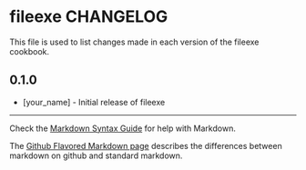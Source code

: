 # fileexe CHANGELOG

This file is used to list changes made in each version of the fileexe cookbook.

## 0.1.0
- [your_name] - Initial release of fileexe

- - -
Check the [Markdown Syntax Guide](http://daringfireball.net/projects/markdown/syntax) for help with Markdown.

The [Github Flavored Markdown page](http://github.github.com/github-flavored-markdown/) describes the differences between markdown on github and standard markdown.
